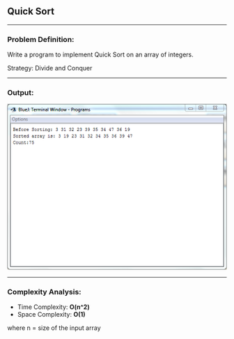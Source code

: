 ## Quick Sort

-----------------------------------------
### Problem Definition:
Write a program to implement Quick Sort on an array of integers.

Strategy: Divide and Conquer

------------------------------------------
### Output:

<p align="center">
    <img src="./output.png">
</p>

------------------------------------------
### Complexity Analysis:

* Time Complexity: **O(n^2)** 
* Space Complexity: **O(1)** 

where n = size of the input array
